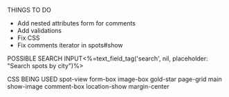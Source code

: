 THINGS TO DO

- Add nested attributes form for comments
- Add validations
- Fix CSS 
- Fix comments iterator in spots#show

POSSIBLE SEARCH INPUT<%=text_field_tag('search', nil, placeholder: "Search spots by city")%><br>


CSS BEING USED
spot-view
form-box
image-box
gold-star
page-grid
main
show-image
comment-box
location-show
margin-center